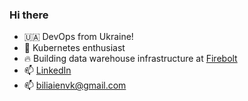 ### Hi there
- 🇺🇦 DevOps from Ukraine! 
- 🔭 Kubernetes enthusiast
- 🔥 Building data warehouse infrastructure at <a href="https://www.firebolt.io/">Firebolt</a>
- 📫 <a href="https://www.linkedin.com/in/mykola-biliaiev-47633a15a/">LinkedIn</a>
- 📫 biliaienvk@gmail.com
